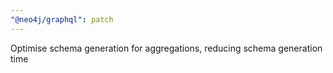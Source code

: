 ```yaml
---
"@neo4j/graphql": patch
---
```


Optimise schema generation for aggregations, reducing schema generation time
